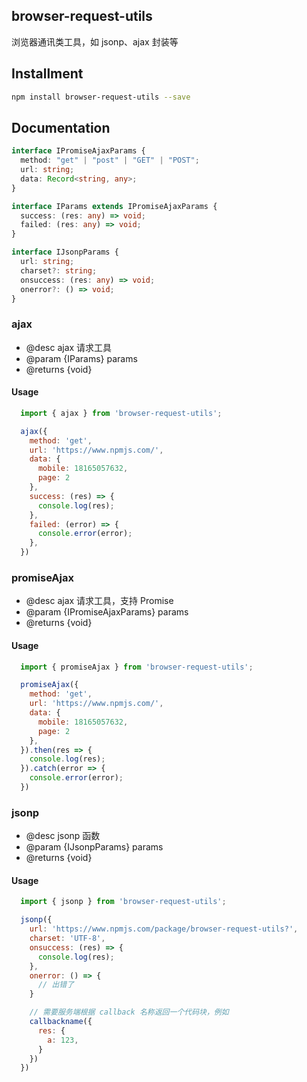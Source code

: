 ## browser-request-utils

浏览器通讯类工具，如 jsonp、ajax 封装等

## Installment

```sh
npm install browser-request-utils --save
```

## Documentation

```ts
interface IPromiseAjaxParams {
  method: "get" | "post" | "GET" | "POST";
  url: string;
  data: Record<string, any>;
}

interface IParams extends IPromiseAjaxParams {
  success: (res: any) => void;
  failed: (res: any) => void;
}

interface IJsonpParams {
  url: string;
  charset?: string;
  onsuccess: (res: any) => void;
  onerror?: () => void;
}
```

### ajax

- @desc ajax 请求工具
- @param {IParams} params
- @returns {void}

#### Usage

```js
  import { ajax } from 'browser-request-utils';

  ajax({
    method: 'get',
    url: 'https://www.npmjs.com/',
    data: {
      mobile: 18165057632,
      page: 2
    },
    success: (res) => {
      console.log(res);
    },
    failed: (error) => {
      console.error(error);
    },
  })
```

### promiseAjax

- @desc ajax 请求工具，支持 Promise
- @param {IPromiseAjaxParams} params
- @returns {void}

#### Usage

```js
  import { promiseAjax } from 'browser-request-utils';

  promiseAjax({
    method: 'get',
    url: 'https://www.npmjs.com/',
    data: {
      mobile: 18165057632,
      page: 2
    },
  }).then(res => {
    console.log(res);
  }).catch(error => {
    console.error(error);
  })
```

### jsonp

- @desc jsonp 函数
- @param {IJsonpParams} params
- @returns {void}

#### Usage

```js
  import { jsonp } from 'browser-request-utils';

  jsonp({
    url: 'https://www.npmjs.com/package/browser-request-utils?',
    charset: 'UTF-8',
    onsuccess: (res) => {
      console.log(res);
    },
    onerror: () => {
      // 出错了
    }

    // 需要服务端根据 callback 名称返回一个代码块，例如
    callbackname({
      res: {
        a: 123,
      }
    })
  })
```
